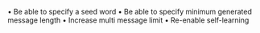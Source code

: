 • Be able to specify a seed word
• Be able to specify minimum generated message length
• Increase multi message limit
• Re-enable self-learning
